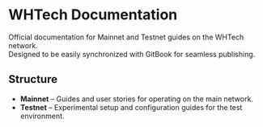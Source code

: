 # WHTech Documentation

Official documentation for Mainnet and Testnet guides on the WHTech network.  
Designed to be easily synchronized with GitBook for seamless publishing.

## Structure

- **Mainnet** – Guides and user stories for operating on the main network.
- **Testnet** – Experimental setup and configuration guides for the test environment.
